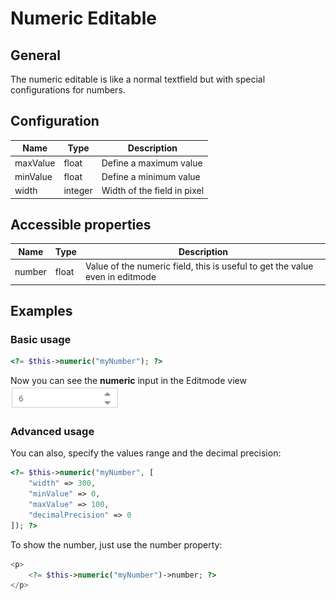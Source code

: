 # Numeric Editable

## General
The numeric editable is like a normal textfield but with special configurations for numbers.

## Configuration

| Name     | Type    | Description                 |
|----------|---------|-----------------------------|
| maxValue | float   | Define a maximum value      |
| minValue | float   | Define a minimum value      |
| width    | integer | Width of the field in pixel |

## Accessible properties

| Name       | Type      | Description                                                                  |
|------------|-----------|------------------------------------------------------------------------------|
| number     | float     | Value of the numeric field, this is useful to get the value even in editmode |

## Examples

### Basic usage

```php
<?= $this->numeric("myNumber"); ?>
```


Now you can see the **numeric** input in the Editmode view 
![Numeric input - editmode](../../img/editables_numeric_simple_editmode.png)

### Advanced usage

You can also, specify the values range and the decimal precision:

```php
<?= $this->numeric("myNumber", [
    "width" => 300,
    "minValue" => 0,
    "maxValue" => 100,
    "decimalPrecision" => 0
]); ?>
```

To show the number, just use the number property:

```php
<p>
    <?= $this->numeric("myNumber")->number; ?>
</p>
```